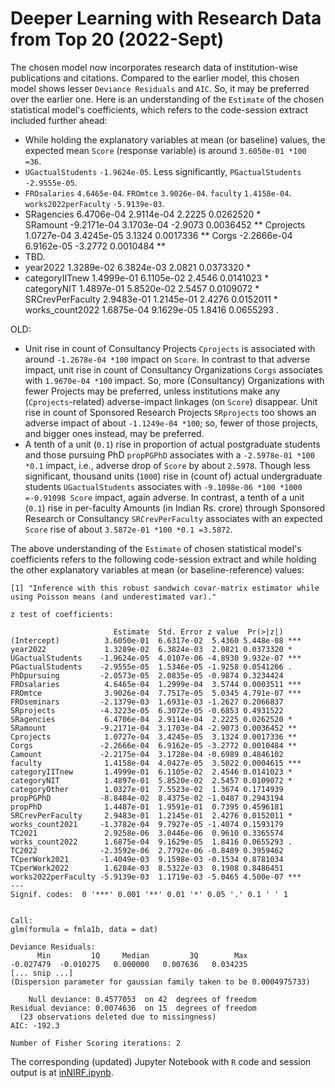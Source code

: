 # Deeper Learning with Research Data from Top 20 (2022-Sept)
The chosen model now incorporates research data of institution-wise publications and citations. Compared to the earlier model, this chosen model shows lesser `Deviance Residuals` and `AIC`. So, it may be preferred over the earlier one. Here is an understanding of the `Estimate` of the chosen statistical model's coefficients, which refers to the code-session extract included further ahead:
-  While holding the explanatory variables at mean (or baseline) values, the expected mean `Score` (response variable) is around `3.6050e-01 *100 =36`.
-  `UGactualStudents` `-1.9624e-05`. Less significantly, `PGactualStudents` `-2.9555e-05`.
-  `FROsalaries` `4.6465e-04`. `FROmtce` `3.9026e-04`. `faculty` `1.4158e-04`. `works2022perFaculty` `-5.9139e-03`.
-  SRagencies           6.4706e-04  2.9114e-04  2.2225 0.0262520 *  
SRamount            -9.2171e-04  3.1703e-04 -2.9073 0.0036452 ** 
Cprojects            1.0727e-04  3.4245e-05  3.1324 0.0017336 ** 
Corgs               -2.2666e-04  6.9162e-05 -3.2772 0.0010484 **
-  TBD.
-  year2022             1.3289e-02  6.3824e-03  2.0821 0.0373320 *  
-  categoryIITnew       1.4999e-01  6.1105e-02  2.4546 0.0141023 *  
categoryNIT          1.4897e-01  5.8520e-02  2.5457 0.0109072 *  
SRCrevPerFaculty     2.9483e-01  1.2145e-01  2.4276 0.0152011 *  
works_count2022      1.6875e-04  9.1629e-05  1.8416 0.0655293 .

OLD:
-  Unit rise in count of Consultancy Projects `Cprojects` is associated with around `-1.2678e-04 *100` impact on `Score`. In contrast to that adverse impact, unit rise in count of Consultancy Organizations `Corgs` associates with `1.9670e-04 *100` impact. So, more (Consultancy) Organizations with fewer Projects may be preferred, unless institutions make any (`Cprojects`-related) adverse-impact linkages (on `Score`) disappear. Unit rise in count of Sponsored Research Projects `SRprojects` too shows an adverse impact of about `-1.1249e-04 *100`; so, fewer of those projects, and bigger ones instead, may be preferred.
-  A tenth of a unit (`0.1`) rise in proportion of actual postgraduate students and those pursuing PhD `propPGPhD` associates with a `-2.5978e-01 *100 *0.1` impact, i.e., adverse drop of `Score` by about `2.5978`. Though less significant, thousand units (`1000`) rise in (count of) actual undergraduate students `UGactualStudents` associates with `-9.1098e-06 *100 *1000 =-0.91098 Score` impact, again adverse. In contrast, a tenth of a unit (`0.1`) rise in per-faculty Amounts (in Indian Rs. crore) through Sponsored Research or Consultancy `SRCrevPerFaculty` associates with an expected `Score` rise of about `3.5872e-01 *100 *0.1 =3.5872`.

The above understanding of the `Estimate` of chosen statistical model's coefficients refers to the following code-session extract and while holding the other explanatory variables at mean (or baseline-reference) values:

```{r}
[1] "Inference with this robust sandwich covar-matrix estimator while using Poisson means (and underestimated var)."

z test of coefficients:

                       Estimate  Std. Error z value  Pr(>|z|)    
(Intercept)          3.6050e-01  6.6317e-02  5.4360 5.448e-08 ***
year2022             1.3289e-02  6.3824e-03  2.0821 0.0373320 *  
UGactualStudents    -1.9624e-05  4.0107e-06 -4.8930 9.932e-07 ***
PGactualStudents    -2.9555e-05  1.5346e-05 -1.9258 0.0541266 .  
PhDpursuing         -2.0573e-05  2.0835e-05 -0.9874 0.3234424    
FROsalaries          4.6465e-04  1.2999e-04  3.5744 0.0003511 ***
FROmtce              3.9026e-04  7.7517e-05  5.0345 4.791e-07 ***
FROseminars         -2.1379e-03  1.6931e-03 -1.2627 0.2066837    
SRprojects          -4.3223e-05  6.3072e-05 -0.6853 0.4931522    
SRagencies           6.4706e-04  2.9114e-04  2.2225 0.0262520 *  
SRamount            -9.2171e-04  3.1703e-04 -2.9073 0.0036452 ** 
Cprojects            1.0727e-04  3.4245e-05  3.1324 0.0017336 ** 
Corgs               -2.2666e-04  6.9162e-05 -3.2772 0.0010484 ** 
Camount             -2.2175e-04  3.1728e-04 -0.6989 0.4846102    
faculty              1.4158e-04  4.0427e-05  3.5022 0.0004615 ***
categoryIITnew       1.4999e-01  6.1105e-02  2.4546 0.0141023 *  
categoryNIT          1.4897e-01  5.8520e-02  2.5457 0.0109072 *  
categoryOther        1.0327e-01  7.5523e-02  1.3674 0.1714939    
propPGPhD           -8.8484e-02  8.4375e-02 -1.0487 0.2943194    
propPhD              1.4487e-01  1.9591e-01  0.7395 0.4596181    
SRCrevPerFaculty     2.9483e-01  1.2145e-01  2.4276 0.0152011 *  
works_count2021     -1.3782e-04  9.7927e-05 -1.4074 0.1593179    
TC2021               2.9258e-06  3.0446e-06  0.9610 0.3365574    
works_count2022      1.6875e-04  9.1629e-05  1.8416 0.0655293 .  
TC2022              -2.3592e-06  2.7792e-06 -0.8489 0.3959462    
TCperWork2021       -1.4049e-03  9.1598e-03 -0.1534 0.8781034    
TCperWork2022        1.6284e-03  8.5322e-03  0.1908 0.8486451    
works2022perFaculty -5.9139e-03  1.1719e-03 -5.0465 4.500e-07 ***
---
Signif. codes:  0 '***' 0.001 '**' 0.01 '*' 0.05 '.' 0.1 ' ' 1


Call:
glm(formula = fmla1b, data = dat)

Deviance Residuals: 
      Min         1Q     Median         3Q        Max  
-0.027479  -0.010275   0.000000   0.007636   0.034235  
[... snip ...]
(Dispersion parameter for gaussian family taken to be 0.0004975733)

    Null deviance: 0.4577053  on 42  degrees of freedom
Residual deviance: 0.0074636  on 15  degrees of freedom
  (23 observations deleted due to missingness)
AIC: -192.3

Number of Fisher Scoring iterations: 2
```

The corresponding (updated) Jupyter Notebook with `R` code and session output is at [inNIRF.ipynb](./worldClass/inNIRF-2022Sept01-2249.ipynb).
